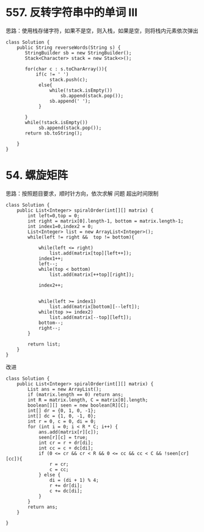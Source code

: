 # 557. 反转字符串中的单词 III #
思路：使用栈存储字符，如果不是空，则入栈，如果是空，则将栈内元素依次弹出

	class Solution {
	    public String reverseWords(String s) {
	       StringBuilder sb = new StringBuilder();
	       Stack<Character> stack = new Stack<>();
	
	       for(char c : s.toCharArray()){
	           if(c != ' ')
	                stack.push(c);
	            else{
	                while(!stack.isEmpty())
	                    sb.append(stack.pop());
	                sb.append(' ');
	            }
	            
	       }
	       while(!stack.isEmpty())
	            sb.append(stack.pop());
	       return sb.toString();
	
	    }
	}

# 54. 螺旋矩阵 #
思路：按照题目要求，顺时针方向，依次求解 问题 超出时间限制

	class Solution {
	    public List<Integer> spiralOrder(int[][] matrix) {
	        int left=0,top = 0;
	        int right = matrix[0].length-1, bottom = matrix.length-1;
	        int index1=0,index2 = 0;
	        List<Integer> list = new ArrayList<Integer>();
	        while(left != right &&  top != bottom){
	            
	            while(left <= right)
	                list.add(matrix[top][left++]);
	            index1++;
	            left--;
	            while(top < bottom)
	                list.add(matrix[++top][right]);
	            
	            index2++;
	            
	            
	            while(left >= index1)
	                list.add(matrix[bottom][--left]);
	            while(top >= index2)
	                list.add(matrix[--top][left]);
	            bottom--;
	            right--;        
	        }
	
	        return list;
	    }
	}


改进

	class Solution {
	    public List<Integer> spiralOrder(int[][] matrix) {
	        List ans = new ArrayList();
	        if (matrix.length == 0) return ans;
	        int R = matrix.length, C = matrix[0].length;
	        boolean[][] seen = new boolean[R][C];
	        int[] dr = {0, 1, 0, -1};
	        int[] dc = {1, 0, -1, 0};
	        int r = 0, c = 0, di = 0;
	        for (int i = 0; i < R * C; i++) {
	            ans.add(matrix[r][c]);
	            seen[r][c] = true;
	            int cr = r + dr[di];
	            int cc = c + dc[di];
	            if (0 <= cr && cr < R && 0 <= cc && cc < C && !seen[cr][cc]){
	                r = cr;
	                c = cc;
	            } else {
	                di = (di + 1) % 4;
	                r += dr[di];
	                c += dc[di];
	            }
	        }
	        return ans;
	    }
	
	}